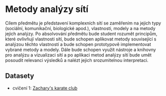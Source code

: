 # Metody analýzy sítí 

Cílem předmětu je představení komplexních sítí se zaměřením na jejich typy (sociální, komunikační, biologické apod.), 
vlastnosti, modely a na metody jejich analýzy. Po absolvování předmětu bude student rozumět principům, které ovlivňují 
vlastnosti sítí, bude schopen aplikovat metody související s analýzou těchto vlastností a bude schopen prototypově 
implementovat vybrané metody a modely. Dále bude schopen využít nástroje a knihovny pro analýzu a vizualizaci sítí 
a po aplikaci metod analýzy sítí bude umět posoudit relevanci výsledků a nalézt jejich srozumitelnou interpretaci.

## Datasety

- cvičení 1: [Zachary's karate club](https://websites.umich.edu/~mejn/netdata/karate.zip)